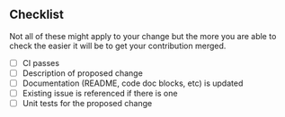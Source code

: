 ## Checklist
Not all of these might apply to your change but the more you are able to check
the easier it will be to get your contribution merged.

- [ ] CI passes
- [ ] Description of proposed change
- [ ] Documentation (README, code doc blocks, etc) is updated
- [ ] Existing issue is referenced if there is one
- [ ] Unit tests for the proposed change
